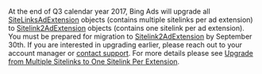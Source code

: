 At the end of Q3 calendar year 2017, Bing Ads will upgrade all [SiteLinksAdExtension](../../campaign-api/sitelinksadextension-data-object.md) objects (contains multiple sitelinks per ad extension) to [Sitelink2AdExtension](../../campaign-api/sitelink2adextension-data-object.md) objects (contains one sitelink per ad extension). You must be prepared for migration to [Sitelink2AdExtension](../../campaign-api/sitelink2adextension-data-object.md) by September 30th. If you are interested in upgrading earlier, please reach out to your account manager or [contact support](https://advertise.bingads.microsoft.com/en-us/bing-ads-support). For more details please see [Upgrade from Multiple Sitelinks to One Sitelink Per Extension](https://msdn.microsoft.com/library/bing-ads-sitelinks-migration.aspx).